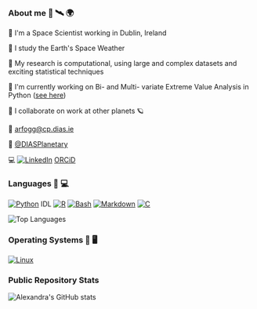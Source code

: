 ### About me :satellite: :artificial_satellite:	:earth_africa:
:rocket: I'm a Space Scientist working in Dublin, Ireland

:rocket: I study the Earth's Space Weather

:rocket: My research is computational, using large and complex datasets and exciting statistical techniques

:rocket: I'm currently working on Bi- and Multi- variate Extreme Value Analysis in Python ([see here](https://github.com/arfogg/bi_multi_variate_eva))

:rocket: I collaborate on work at other planets :ringed_planet:

:email: arfogg@cp.dias.ie

:office: [@DIASPlanetary](https://github.com/DIASPlanetary)

:computer: 
[![LinkedIn](https://img.shields.io/badge/Linkedin-%230077B5.svg?logo=linkedin&logoColor=white)](https://www.linkedin.com/in/dr-alexandra-ruth-fogg-3057a1234)
[ORCiD](https://orcid.org/0000-0002-1139-5920)



### Languages :snake: :computer:
[![Python](https://img.shields.io/badge/Python-3776AB?logo=python&logoColor=fff)](#)
IDL
[![R](https://img.shields.io/badge/R-%23276DC3.svg?logo=r&logoColor=white)](#)
[![Bash](https://img.shields.io/badge/Bash-4EAA25?logo=gnubash&logoColor=fff)](#)
[![Markdown](https://img.shields.io/badge/Markdown-%23000000.svg?logo=markdown&logoColor=white)](#)
[![C](https://img.shields.io/badge/C-00599C?logo=c&logoColor=white)](#)

![Top Languages](https://github-readme-stats.vercel.app/api/top-langs/?username=arfogg&hide_border=true&hide_title=true)



### Operating Systems :penguin: :desktop_computer:
[![Linux](https://img.shields.io/badge/Linux-FCC624?logo=linux&logoColor=black)](#)


### Public Repository Stats
![Alexandra's GitHub stats](https://github-readme-stats.vercel.app/api?username=arfogg&show_icons=true&theme=ambient_gradient&hide_title=true&rank_icon=github)
